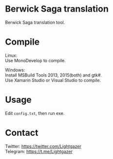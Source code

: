 # Berwick Saga translation
Berwick Saga translation tool.

# Compile
Linux:  
Use MonoDevelop to compile.

Windows:   
Install MSBuild Tools 2013, 2015(both) and gtk#.  
Use Xamarin Studio or Visual Studio to compile.  

# Usage  
Edit `config.txt`, then run exe.

# Contact   
Twitter: https://twitter.com/Lightgazer  
Telegram: https://t.me/Lightgazer

